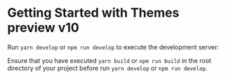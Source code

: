 # Getting Started with Themes preview v10

Run `yarn develop` or `npm run develop` to execute the development server:

Ensure that you have executed `yarn build` or `npm run build` in the root
directory of your project before run `yarn develop` or `npm run develop`.
